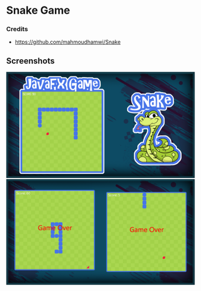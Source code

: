 # Snake Game

### Credits 
 - https://github.com/mahmoudhamwi/Snake

## Screenshots
![Screenshot](src/main/resources/com/cervinschi/marin/javafx/snake/img/snake_thumb.png)
![Screenshot](src/main/resources/com/cervinschi/marin/javafx/snake/img/snake_game_over_thumb.png)

